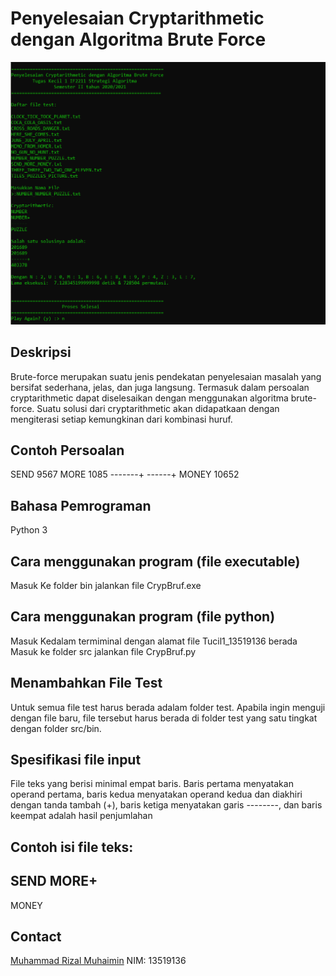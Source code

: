 # Penyelesaian Cryptarithmetic dengan Algoritma Brute Force
![Tampilan Program](./Capture.png)

## Deskripsi
Brute-force merupakan suatu jenis pendekatan penyelesaian masalah yang bersifat sederhana, jelas, dan juga langsung. Termasuk dalam persoalan cryptarithmetic dapat diselesaikan dengan menggunakan algoritma brute-force. Suatu solusi dari cryptarithmetic akan didapatkaan dengan mengiterasi setiap kemungkinan dari kombinasi huruf.

## Contoh Persoalan
   SEND         9567
   MORE         1085
-------+      ------+
  MONEY        10652

## Bahasa Pemrograman
Python 3

## Cara menggunakan program (file executable)
Masuk Ke folder bin
jalankan file CrypBruf.exe

## Cara menggunakan program (file python)
Masuk Kedalam termiminal dengan alamat file Tucil1_13519136 berada
Masuk ke folder src
jalankan file CrypBruf.py


## Menambahkan File Test
Untuk semua file test harus berada adalam folder test.
Apabila ingin menguji dengan file baru, file tersebut harus berada di folder test yang satu tingkat dengan folder src/bin.

## Spesifikasi file input
File teks yang berisi minimal empat baris. Baris pertama menyatakan operand pertama, baris kedua menyatakan operand kedua dan diakhiri dengan tanda tambah (+), baris ketiga menyatakan garis --------, dan baris keempat adalah hasil penjumlahan

## Contoh isi file teks:
 SEND
 MORE+
------
MONEY

## Contact
[Muhammad Rizal Muhaimin](https://github.com/MrizalMuhaimin)
NIM: 13519136



